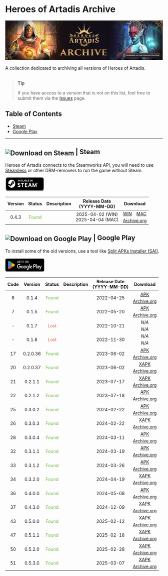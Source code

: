 # Heroes of Artadis Archive
<p align="center">
  <img src="https://raw.githubusercontent.com/Wanja01YT/hoa-archive/main/images/hoa_archive.png" alt="GitHub Cover">
</p>

A collection dedicated to archiving all versions of Heroes of Artadis.<br/><br/>

> **Tip**
>
> If you have access to a version that is not on this list, feel free to submit them via the [Issues](https://github.com/Wanja01YT/hoa-archive/issues) page.

## Table of Contents

<!--ts-->

- [Steam](#--steam)
- [Google Play](#--google-play)
<!--te-->

---

## <img src="https://upload.wikimedia.org/wikipedia/commons/8/83/Steam_icon_logo.svg" width="20" height="20" alt="Download on Steam" style="vertical-align: -3.5px;"> | Steam

Heroes of Artadis connects to the Steamworks API, you will need to use [Steamless](https://github.com/atom0s/Steamless) or other DRM-removers to run the game without Steam.

<a href="https://store.steampowered.com/app/2888380/Heroes_of_Artadis/">
<img src="https://raw.githubusercontent.com/Wanja01YT/hoa-archive/refs/heads/main/images/svg/Steam.svg" width="125" height="45" alt="Download on Steam">
</a>

<table class="so2">
<thead>
  <tr>
    <th align="center">Version</th> 
    <th align="center">Status</th>
    <th align="center">Description</th>
    <th align="center">Release Date<br/>(YYYY-MM-DD)</th>
    <th align="center" colspan="2">Download</th>
  </tr>
</thead>
<tbody>
  <!--0.1.4-->
  <tr>
    <td align="center" rowspan="2">0.4.3</td>
    <td align="center" rowspan="2"><span style="color: #6DB747;">Found</span></td>
    <td align="center" rowspan="2"></td>
    <td align="center" rowspan="2">2025-04-02 (WIN)<br/>2025-04-04 (MAC)</td>
    <td align="center"><a href="https://archive.org/download/win-heroes-of-artadis-0.4.3/%5BWIN%5D%20Heroes%20of%20Artadis%20%280.4.3%29.zip">WIN</a></td>
    <td align="center"><a href="https://archive.org/download/mac-heroes-of-artadis-0.4.3/%5BMAC%5D%20Heroes%20of%20Artadis%20%280.4.3%29.zip">MAC</a></td>
  </tr>
  <tr>
    <td align="center" colspan="2"><a href="https://archive.org/details/win-heroes-of-artadis-0.4.3">Archive.org</a></td>
  </tr>
</tbody>
</table>

## <img src="https://upload.wikimedia.org/wikipedia/commons/2/2f/Google_Play_2022_icon.svg" width="20" height="20" alt="Download on Google Play" style="vertical-align: -3.5px;"> | Google Play

To install some of the old versions, use a tool like [Split APKs Installer (SAI)](https://github.com/Aefyr/SAI).

<a href="https://play.google.com/store/apps/details?id=com.axlebolt.standoff2">
<img src="https://raw.githubusercontent.com/Wanja01YT/standoff2-archive/refs/heads/main/images/svg/GooglePlay.svg" width="125" height="45" alt="Download on Google Play">
</a>

<table class="so2">
<thead>
  <tr>
    <th align="center">Code</th>
    <th align="center">Version</th> 
    <th align="center">Status</th>
    <th align="center">Description</th>
    <th align="center">Release Date<br/>(YYYY-MM-DD)</th>
    <th align="center" colspan="2">Download</th>
  </tr>
</thead>
<tbody>
  <!--0.1.4-->
  <tr>
    <td align="center" rowspan="2">6</td>
    <td align="center" rowspan="2">0.1.4</td>
    <td align="center" rowspan="2"><span style="color: #6DB747;">Found</span></td>
    <td align="center" rowspan="2"></td>
    <td align="center" rowspan="2">2022-04-25</td>
    <td align="center" colspan="2"><a href="https://archive.org/download/gp-heroic-battles-0.1.4.0/%5BGP%5D%20Heroic%20Battles%20%280.1.4.0%29.apk">APK</a></td>
  </tr>
  <tr>
    <td align="center" colspan="2"><a href="https://archive.org/details/gp-heroic-battles-0.1.4.0">Archive.org</a></td>
  </tr>

  <!--0.1.5-->
  <tr>
    <td align="center" rowspan="2">7</td>
    <td align="center" rowspan="2">0.1.5</td>
    <td align="center" rowspan="2"><span style="color: #6DB747;">Found</span></td>
    <td align="center" rowspan="2"></td>
    <td align="center" rowspan="2">2022-05-20</td>
    <td align="center" colspan="2"><a href="https://archive.org/download/gp-heroic-battles-0.1.5.0/%5BGP%5D%20Heroic%20Battles%20%280.1.5.0%29.apk">APK</a></td>
  </tr>
  <tr>
    <td align="center" colspan="2"><a href="https://archive.org/details/gp-heroic-battles-0.1.5.0">Archive.org</a></td>
  </tr>

   <!--0.1.7-->
  <tr>
    <td align="center" rowspan="2">-</td>
    <td align="center" rowspan="2">0.1.7</td>
   <td align="center" rowspan="2"><span style="color: #DC624D;">Lost</span></td>
    <td align="center" rowspan="2"></td>
    <td align="center" rowspan="2">2022-10-21</td>
    <td align="center" colspan="2"><i>N/A</i></td>
  </tr>
  <tr>
    <td align="center" colspan="2"><i>N/A</i></td>
  </tr>
  
   <!--0.1.8-->
  <tr>
    <td align="center" rowspan="2">-</td>
    <td align="center" rowspan="2">0.1.8</td>
   <td align="center" rowspan="2"><span style="color: #DC624D;">Lost</span></td>
    <td align="center" rowspan="2"></td>
    <td align="center" rowspan="2">2022-11-30</td>
    <td align="center" colspan="2"><i>N/A</i></td>
  </tr>
  <tr>
    <td align="center" colspan="2"><i>N/A</i></td>
  </tr>
  
   <!--0.2.0.36-->
  <tr>
    <td align="center" rowspan="2">17</td>
    <td align="center" rowspan="2">0.2.0.36</td>
    <td align="center" rowspan="2"><span style="color: #6DB747;">Found</span></td>
    <td align="center" rowspan="2"></td>
    <td align="center" rowspan="2">2023-06-02</td>
    <td align="center" colspan="2"><a href="https://archive.org/download/gp-heroes-of-artadis-0.2.0.36/%5BGP%5D%20Heroes%20of%20Artadis%20%280.2.0.36%29.apk">APK</a></td>
  </tr>
  <tr>
    <td align="center" colspan="2"><a href="https://archive.org/details/gp-heroes-of-artadis-0.2.0.36">Archive.org</a></td>
  </tr>
  
   <!--0.2.0.37-->
  <tr>
    <td align="center" rowspan="2">20</td>
    <td align="center" rowspan="2">0.2.0.37</td>
    <td align="center" rowspan="2"><span style="color: #6DB747;">Found</span></td>
    <td align="center" rowspan="2"></td>
    <td align="center" rowspan="2">2023-06-02</td>
    <td align="center" colspan="2"><a href="https://archive.org/download/gp-heroes-of-artadis-0.2.0.37/%5BGP%5D%20Heroes%20of%20Artadis%20%280.2.0.37%29.xapk">XAPK</a></td>
  </tr>
  <tr>
    <td align="center" colspan="2"><a href="https://archive.org/details/gp-heroes-of-artadis-0.2.0.37">Archive.org</a></td>
  </tr>
  
   <!--0.2.1.1-->
  <tr>
    <td align="center" rowspan="2">21</td>
    <td align="center" rowspan="2">0.2.1.1</td>
    <td align="center" rowspan="2"><span style="color: #6DB747;">Found</span></td>
    <td align="center" rowspan="2"></td>
    <td align="center" rowspan="2">2023-07-17</td>
    <td align="center" colspan="2"><a href="https://archive.org/download/gp-heroes-of-artadis-0.2.1.1/%5BGP%5D%20Heroes%20of%20Artadis%20%280.2.1.1%29.xapk">XAPK</a></td>
  </tr>
  <tr>
    <td align="center" colspan="2"><a href="https://archive.org/details/gp-heroes-of-artadis-0.2.1.1">Archive.org</a></td>
  </tr>
  
   <!--0.2.1.2-->
  <tr>
    <td align="center" rowspan="2">22</td>
    <td align="center" rowspan="2">0.2.1.2</td>
    <td align="center" rowspan="2"><span style="color: #6DB747;">Found</span></td>
    <td align="center" rowspan="2"></td>
    <td align="center" rowspan="2">2023-07-18</td>
    <td align="center" colspan="2"><a href="https://archive.org/download/gp-heroes-of-artadis-0.2.1.2/%5BGP%5D%20Heroes%20of%20Artadis%20%280.2.1.2%29.apk">APK</a></td>
  </tr>
  <tr>
    <td align="center" colspan="2"><a href="https://archive.org/details/gp-heroes-of-artadis-0.2.1.2">Archive.org</a></td>
  </tr>
    
   <!--0.3.0.2-->
  <tr>
    <td align="center" rowspan="2">25</td>
    <td align="center" rowspan="2">0.3.0.2</td>
    <td align="center" rowspan="2"><span style="color: #6DB747;">Found</span></td>
    <td align="center" rowspan="2"></td>
    <td align="center" rowspan="2">2024-02-22</td>
    <td align="center" colspan="2"><a href="https://archive.org/download/gp-heroes-of-artadis-0.3.0.2/%5BGP%5D%20Heroes%20of%20Artadis%20%280.3.0.2%29.apk">APK</a></td>
  </tr>
  <tr>
    <td align="center" colspan="2"><a href="https://archive.org/details/gp-heroes-of-artadis-0.3.0.2">Archive.org</a></td>
  </tr>
  
   <!--0.3.0.3-->
  <tr>
    <td align="center" rowspan="2">26</td>
    <td align="center" rowspan="2">0.3.0.3</td>
    <td align="center" rowspan="2"><span style="color: #6DB747;">Found</span></td>
    <td align="center" rowspan="2"></td>
    <td align="center" rowspan="2">2024-02-22</td>
    <td align="center" colspan="2"><a href="https://archive.org/download/gp-heroes-of-artadis-0.3.0.3/%5BGP%5D%20Heroes%20of%20Artadis%20%280.3.0.3%29.xapk">XAPK</a></td>
  </tr>
  <tr>
    <td align="center" colspan="2"><a href="https://archive.org/details/gp-heroes-of-artadis-0.3.0.3">Archive.org</a></td>
  </tr>
  
   <!--0.3.0.4-->
  <tr>
    <td align="center" rowspan="2">28</td>
    <td align="center" rowspan="2">0.3.0.4</td>
    <td align="center" rowspan="2"><span style="color: #6DB747;">Found</span></td>
    <td align="center" rowspan="2"></td>
    <td align="center" rowspan="2">2024-03-11</td>
    <td align="center" colspan="2"><a href="https://archive.org/download/gp-heroes-of-artadis-0.3.0.4/%5BGP%5D%20Heroes%20of%20Artadis%20%280.3.0.4%29.apk">APK</a></td>
  </tr>
  <tr>
    <td align="center" colspan="2"><a href="https://archive.org/details/gp-heroes-of-artadis-0.3.0.4">Archive.org</a></td>
  </tr>
  
   <!--0.3.1.1-->
  <tr>
    <td align="center" rowspan="2">32</td>
    <td align="center" rowspan="2">0.3.1.1</td>
    <td align="center" rowspan="2"><span style="color: #6DB747;">Found</span></td>
    <td align="center" rowspan="2"></td>
    <td align="center" rowspan="2">2024-03-19</td>
    <td align="center" colspan="2"><a href="https://archive.org/download/gp-heroes-of-artadis-0.3.1.1/%5BGP%5D%20Heroes%20of%20Artadis%20%280.3.1.1%29.apk">APK</a></td>
  </tr>
  <tr>
    <td align="center" colspan="2"><a href="https://archive.org/details/gp-heroes-of-artadis-0.3.1.1">Archive.org</a></td>
  </tr>
  
   <!--0.3.1.2-->
  <tr>
    <td align="center" rowspan="2">33</td>
    <td align="center" rowspan="2">0.3.1.2</td>
    <td align="center" rowspan="2"><span style="color: #6DB747;">Found</span></td>
    <td align="center" rowspan="2"></td>
    <td align="center" rowspan="2">2024-03-26</td>
    <td align="center" colspan="2"><a href="https://archive.org/download/gp-heroes-of-artadis-0.3.1.2/%5BGP%5D%20Heroes%20of%20Artadis%20%280.3.1.2%29.apk">APK</a></td>
  </tr>
  <tr>
    <td align="center" colspan="2"><a href="https://archive.org/details/gp-heroes-of-artadis-0.3.1.2">Archive.org</a></td>
  </tr>
  
   <!--0.3.2.0-->
  <tr>
    <td align="center" rowspan="2">34</td>
    <td align="center" rowspan="2">0.3.2.0</td>
    <td align="center" rowspan="2"><span style="color: #6DB747;">Found</span></td>
    <td align="center" rowspan="2"></td>
    <td align="center" rowspan="2">2024-04-19</td>
    <td align="center" colspan="2"><a href="https://archive.org/download/gp-heroes-of-artadis-0.3.2.0/%5BGP%5D%20Heroes%20of%20Artadis%20%280.3.2.0%29.xapk">XAPK</a></td>
  </tr>
  <tr>
    <td align="center" colspan="2"><a href="https://archive.org/details/gp-heroes-of-artadis-0.3.2.0">Archive.org</a></td>
  </tr>
  
   <!--0.4.0.0-->
  <tr>
    <td align="center" rowspan="2">36</td>
    <td align="center" rowspan="2">0.4.0.0</td>
    <td align="center" rowspan="2"><span style="color: #6DB747;">Found</span></td>
    <td align="center" rowspan="2"></td>
    <td align="center" rowspan="2">2024-05-08</td>
    <td align="center" colspan="2"><a href="https://archive.org/download/gp-heroes-of-artadis-0.4.0.0/%5BGP%5D%20Heroes%20of%20Artadis%20%280.4.0.0%29.apk">APK</a></td>
  </tr>
  <tr>
    <td align="center" colspan="2"><a href="https://archive.org/details/gp-heroes-of-artadis-0.4.0.0">Archive.org</a></td>
  </tr>
  
   <!--0.4.3.0-->
  <tr>
    <td align="center" rowspan="2">37</td>
    <td align="center" rowspan="2">0.4.3.0</td>
    <td align="center" rowspan="2"><span style="color: #6DB747;">Found</span></td>
    <td align="center" rowspan="2"></td>
    <td align="center" rowspan="2">2024-12-09</td>
    <td align="center" colspan="2"><a href="https://archive.org/download/gp-heroes-of-artadis-0.4.3.0/%5BGP%5D%20Heroes%20of%20Artadis%20%280.4.3.0%29.xapk">XAPK</a></td>
  </tr>
  <tr>
    <td align="center" colspan="2"><a href="https://archive.org/details/gp-heroes-of-artadis-0.4.3.0">Archive.org</a></td>
  </tr>
  
   <!--0.5.0.0-->
  <tr>
    <td align="center" rowspan="2">43</td>
    <td align="center" rowspan="2">0.5.0.0</td>
    <td align="center" rowspan="2"><span style="color: #6DB747;">Found</span></td>
    <td align="center" rowspan="2"></td>
    <td align="center" rowspan="2">2025-02-12</td>
    <td align="center" colspan="2"><a href="https://archive.org/download/gp-heroes-of-artadis-0.5.0.0/%5BGP%5D%20Heroes%20of%20Artadis%20%280.5.0.0%29.xapk">XAPK</a></td>
  </tr>
  <tr>
    <td align="center" colspan="2"><a href="https://archive.org/details/gp-heroes-of-artadis-0.5.0.0">Archive.org</a></td>
  </tr>
    
   <!--0.5.1.1-->
  <tr>
    <td align="center" rowspan="2">47</td>
    <td align="center" rowspan="2">0.5.1.1</td>
    <td align="center" rowspan="2"><span style="color: #6DB747;">Found</span></td>
    <td align="center" rowspan="2"></td>
    <td align="center" rowspan="2">2025-02-18</td>
    <td align="center" colspan="2"><a href="https://archive.org/download/gp-heroes-of-artadis-0.5.1.1/%5BGP%5D%20Heroes%20of%20Artadis%20%280.5.1.1%29.xapk">XAPK</a></td>
  </tr>
  <tr>
    <td align="center" colspan="2"><a href="https://archive.org/details/gp-heroes-of-artadis-0.5.1.1">Archive.org</a></td>
  </tr>
    
   <!--0.5.2.0-->
  <tr>
    <td align="center" rowspan="2">50</td>
    <td align="center" rowspan="2">0.5.2.0</td>
    <td align="center" rowspan="2"><span style="color: #6DB747;">Found</span></td>
    <td align="center" rowspan="2"></td>
    <td align="center" rowspan="2">2025-02-28</td>
    <td align="center" colspan="2"><a href="https://archive.org/download/gp-heroes-of-artadis-0.5.2.0/%5BGP%5D%20Heroes%20of%20Artadis%20%280.5.2.0%29.xapk">XAPK</a></td>
  </tr>
  <tr>
    <td align="center" colspan="2"><a href="https://archive.org/details/gp-heroes-of-artadis-0.5.2.0">Archive.org</a></td>
  </tr>
      
   <!--0.5.3.0-->
  <tr>
    <td align="center" rowspan="2">51</td>
    <td align="center" rowspan="2">0.5.3.0</td>
    <td align="center" rowspan="2"><span style="color: #6DB747;">Found</span></td>
    <td align="center" rowspan="2"></td>
    <td align="center" rowspan="2">2025-03-07</td>
    <td align="center" colspan="2"><a href="https://archive.org/download/gp-heroes-of-artadis-0.5.3.0/%5BGP%5D%20Heroes%20of%20Artadis%20%280.5.3.0%29.xapk">XAPK</a></td>
  </tr>
  <tr>
    <td align="center" colspan="2"><a href="https://archive.org/details/gp-heroes-of-artadis-0.5.3.0">Archive.org</a></td>
  </tr>
</tbody>
</table>
